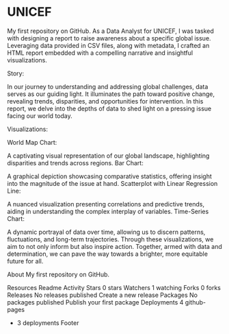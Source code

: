 # UNICEF
My first repository on GitHub.
As a Data Analyst for UNICEF, I was tasked with designing a report to raise awareness about a specific global issue. Leveraging data provided in CSV files, along with metadata, I crafted an HTML report embedded with a compelling narrative and insightful visualizations.

Story:

In our journey to understanding and addressing global challenges, data serves as our guiding light. It illuminates the path toward positive change, revealing trends, disparities, and opportunities for intervention. In this report, we delve into the depths of data to shed light on a pressing issue facing our world today.

Visualizations:

World Map Chart:

A captivating visual representation of our global landscape, highlighting disparities and trends across regions.
Bar Chart:

A graphical depiction showcasing comparative statistics, offering insight into the magnitude of the issue at hand.
Scatterplot with Linear Regression Line:

A nuanced visualization presenting correlations and predictive trends, aiding in understanding the complex interplay of variables.
Time-Series Chart:

A dynamic portrayal of data over time, allowing us to discern patterns, fluctuations, and long-term trajectories.
Through these visualizations, we aim to not only inform but also inspire action. Together, armed with data and determination, we can pave the way towards a brighter, more equitable future for all.

About
My first repository on GitHub.

Resources
 Readme
 Activity
Stars
 0 stars
Watchers
 1 watching
Forks
 0 forks
Releases
No releases published
Create a new release
Packages
No packages published
Publish your first package
Deployments
4
 github-pages
+ 3 deployments
Footer
